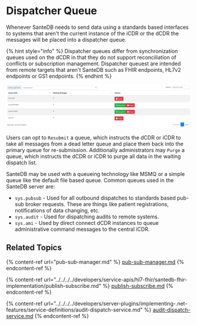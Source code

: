 # Dispatcher Queue

Whenever SanteDB needs to send data using a standards based interfaces to systems that aren't the current instance of the iCDR or the dCDR the messages will be placed into a dispatcher queue.&#x20;

{% hint style="info" %}
Dispatcher queues differ from synchronization queues used on the dCDR in that they do not support reconciliation of conflicts or subscription management. Dispatcher queuest are intended from remote targets that aren't SanteDB such as FHIR endpoints, HL7v2 endpoints or GS1 endpoints.
{% endhint %}

![](<../../../../.gitbook/assets/image (442).png>)

Users can opt to `Resubmit` a queue, which instructs the dCDR or iCDR to take all messages from a dead letter queue and place them back into the primary queue for re-submission. Additionally administrators may `Purge` a queue, which instructs the dCDR or iCDR to purge all data in the waiting dispatch list.

SanteDB may be used with a queueing technology like MSMQ or a simple queue like the default file based queue. Common queues used in the SanteDB server are:

* `sys.pubsub` - Used for all outbound dispatches to standards based pub-sub broker requests. These are things like patient registrations, notifications of data changing, etc.
* `sys.audit` - Used for dispatching audits to remote systems.
* `sys.ami` - Used by direct connect dCDR instances to queue administrative command messages to the central iCDR.

## Related Topics

{% content-ref url="pub-sub-manager.md" %}
[pub-sub-manager.md](pub-sub-manager.md)
{% endcontent-ref %}

{% content-ref url="../../../../developers/service-apis/hl7-fhir/santedb-fhir-implementation/publish-subscribe.md" %}
[publish-subscribe.md](../../../../developers/service-apis/hl7-fhir/santedb-fhir-implementation/publish-subscribe.md)
{% endcontent-ref %}

{% content-ref url="../../../../developers/server-plugins/implementing-.net-features/service-definitions/audit-dispatch-service.md" %}
[audit-dispatch-service.md](../../../../developers/server-plugins/implementing-.net-features/service-definitions/audit-dispatch-service.md)
{% endcontent-ref %}
